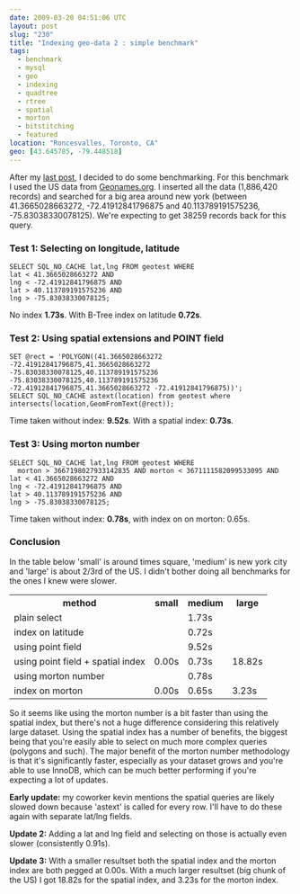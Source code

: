 ```yaml
---
date: 2009-03-20 04:51:06 UTC
layout: post
slug: "230"
title: "Indexing geo-data 2 : simple benchmark"
tags:
  - benchmark
  - mysql
  - geo
  - indexing
  - quadtree
  - rtree
  - spatial
  - morton
  - bitstitching
  - featured
location: "Roncesvalles, Toronto, CA"
geo: [43.645785, -79.448518]
---
```

<p>
After my <a href="http://evertpot.com/229">last post</a>, I decided to do some benchmarking. For this benchmark I used the US data from <a href="http://www.geonames.org/">Geonames.org</a>. I inserted all the data (1,886,420 records) and searched for a big area around new york (between 41.3665028663272, -72.41912841796875 and 40.113789191575236, -75.83038330078125). We're expecting to get 38259 records back for this query.</p>

<h3>Test 1: Selecting on longitude, latitude</h3>

```
SELECT SQL_NO_CACHE lat,lng FROM geotest WHERE
lat < 41.3665028663272 AND
lng < -72.41912841796875 AND
lat > 40.113789191575236 AND
lng > -75.83038330078125;

```

<p>No index <strong>1.73s</strong>. With B-Tree index on latitude <strong>0.72s</strong>.</p>

<h3>Test 2: Using spatial extensions and POINT field</h3>

```
SET @rect = 'POLYGON((41.3665028663272 -72.41912841796875,41.3665028663272 -75.83038330078125,40.113789191575236 -75.83038330078125,40.113789191575236 -72.41912841796875,41.3665028663272 -72.41912841796875))';
SELECT SQL_NO_CACHE astext(location) from geotest where intersects(location,GeomFromText(@rect));

```

<p>Time taken without index: <strong>9.52s</strong>. With a spatial index: <strong>0.73s</strong>.</p>

<h3>Test 3: Using morton number</h3>

```
SELECT SQL_NO_CACHE lat,lng FROM geotest WHERE
  morton > 3667198027933142835 AND morton < 3671111582099533095 AND
lat < 41.3665028663272 AND
lng < -72.41912841796875 AND
lat > 40.113789191575236 AND
lng > -75.83038330078125;

```

<p>Time taken without index: <strong>0.78s</strong>, with index on on morton: 0.65s.</p>

<h3>Conclusion</h3>

<p>In the table below 'small' is around times square, 'medium' is new york city and 'large' is about 2/3rd of the US. I didn't bother doing all benchmarks for the ones I knew were slower.</p>

<table>
  <tr><th>method</th><th>small</th><th>medium</th><th>large</th></tr>
  <tr><td>plain select</td>     <td></td><td>1.73s</td></tr>
  <tr><td>index on latitude</td><td></td><td>0.72s</td></tr>
  <tr><td>using point field</td><td></td><td>9.52s</td></tr>
  <tr><td>using point field + spatial index</td><td>0.00s</td><td>0.73s</td><td>18.82s</td></tr>
  <tr><td>using morton number</td><td></td><td>0.78s</td></tr>
  <tr><td>index on morton</td>    <td>0.00s</td><td>0.65s</td><td>3.23s</td></tr>
</table>

<p>So it seems like using the morton number is a bit faster than using the spatial index, but there's not a huge difference considering this relatively large dataset. Using the spatial index has a number of benefits, the biggest being that you're easily able to select on much more complex queries (polygons and such). The major benefit of the morton number methodology is that it's significantly faster, especially as your dataset grows and you're able to use InnoDB, which can be much better performing if you're expecting a lot of updates.</p>

<p><strong>Early update:</strong> my coworker kevin mentions the spatial queries are likely slowed down because 'astext' is called for every row. I'll have to do these again with separate lat/lng fields.</p>
<p><strong>Update 2:</strong> Adding a lat and lng field and selecting on those is actually even slower (consistently 0.91s).</p>

<p><strong>Update 3:</strong> With a smaller resultset both the spatial index and the morton index are both pegged at 0.00s. With a much larger resultset (big chunk of the US) I got 18.82s for the spatial index, and 3.23s for the morton index.</p>
